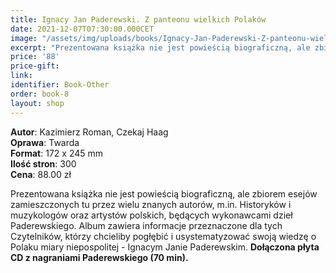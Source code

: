 ```yaml
---
title: Ignacy Jan Paderewski. Z panteonu wielkich Polaków
date: 2021-12-07T07:30:00.000CET
image: "/assets/img/uploads/books/Ignacy-Jan-Paderewski-Z-panteonu-wielkich-Polakow-fundacja-nowe-teraz-sklep.jpg"
excerpt: "Prezentowana książka nie jest powieścią biograficzną, ale zbiorem esejów zamieszczonych tu przez wielu znanych autorów, m.in. Historyków i muzykologów..."
price: '88' 
price-gift: 
link: 
identifier: Book-Other
order: book-8
layout: shop
---
```

 
**Autor**: Kazimierz Roman, Czekaj Haag     
**Oprawa**: Twarda      
**Format**: 172 x 245 mm  
**Ilość stron**: 300     
**Cena**: 88.00 zł

Prezentowana książka nie jest powieścią biograficzną, ale zbiorem esejów zamieszczonych tu przez wielu znanych autorów, m.in. Historyków i muzykologów oraz artystów polskich, będących wykonawcami dzieł Paderewskiego. Album zawiera informacje przeznaczone dla tych Czytelników, którzy chcieliby pogłębić i usystematyzować swoją wiedzę o Polaku miary niepospolitej - Ignacym Janie Paderewskim.
**Dołączona płyta CD z nagraniami Paderewskiego (70 min).**